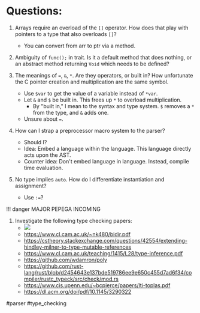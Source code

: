 # Questions:

1. Arrays require an overload of the `[]` operator. How does
   that play with pointers to a type that also overloads `[]`?
   * You can convert from arr to ptr via a method.

2. Ambiguity of `func();` in trait. Is it a default method that
   does nothing, or an abstract method returning `Void` which
   needs to be defined?

3. The meanings of `=`, `&`, `*`. Are they operators, or
   built in? How unfortunate the C pointer creation and
   multiplication are the same symbol.
	* Use `$var` to get the value of a variable instead of `*var`.
	* Let `&` and `$` be built in. This frees up `*` to overload multiplication.
    	* By "built in," I mean to the syntax and type system. `$` removes a `*` from the type, and `&` adds one.
	* Unsure about `=`.

4. How can I strap a preprocessor macro system to the parser?
	* Should I?
	* Idea: Embed a language within the language. This language
	  directly acts upon the AST.
   * Counter idea: Don't embed language in language. Instead, compile time evaluation.

5. No type implies `auto`. How do I differentiate instantiation and assignment?
   * Use `:=`?


!!! danger MAJOR PEPEGA INCOMING

1. Investigate the following type checking papers:
    * ![](https://cdn.discordapp.com/attachments/542264318465671170/899288340241739827/unknown.png)
    * https://www.cl.cam.ac.uk/~nk480/bidir.pdf
    * https://cstheory.stackexchange.com/questions/42554/extending-hindley-milner-to-type-mutable-references
    * https://www.cl.cam.ac.uk/teaching/1415/L28/type-inference.pdf
    * https://github.com/wdamron/poly
    * https://github.com/rust-lang/rust/blob/d2454643e137bde519786ee9e650c455d7ad6f34/compiler/rustc_typeck/src/check/mod.rs
    * https://www.cis.upenn.edu/~bcpierce/papers/lti-toplas.pdf
    * https://dl.acm.org/doi/pdf/10.1145/3290322

#parser
#type_checking
